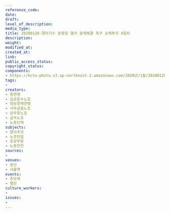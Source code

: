 ```yaml
---
reference_code: 
date: 
draft: 
level_of_description: 
media_type: 
title: 20200120-경마기수 문중원 열사 문제해결 촉구 오체투지 4일차
description: 
weight: 
modified_at: 
created_at: 
link: 
public_access_status: 
copyright_status: 
components:
- https://kctu-photo.s3.ap-northeast-2.amazonaws.com/2020년/1월/20200120-경마기수+문중원+열사+문제해결+촉구+오체투지+4일차/2_CTU7168.jpg
tags:
- 
creators:
- 총연맹
- 공공운수노조
- 정보경제연맹
- 사무금융노조
- 공무원노조
- 금속노조
- 노동단체
subjects:
- 열사추모
- 노조탄압
- 공공부문
- 노동안전
sources:
- 
venues:
- 용산
- 서울역
events:
- 추모제
- 행진
culture_workers:
- 
issues:
- 
---
```


